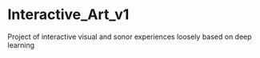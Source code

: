# Interactive_Art_v1
 Project of interactive visual and sonor experiences loosely based on deep learning
